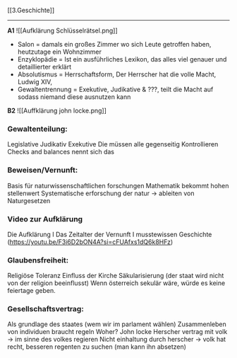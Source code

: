 [[3.Geschichte]]
___
**A1**
![[Aufklärung Schlüsselrätsel.png]]

- Salon = damals ein großes Zimmer wo sich Leute getroffen haben, heutzutage ein Wohnzimmer  
- Enzyklopädie = Ist ein ausführliches Lexikon, das alles viel genauer und detaillierter erklärt  
- Absolutismus = Herrschaftsform, Der Herrscher hat die volle Macht, Ludwig XIV,    
- Gewaltentrennung = Exekutive, Judikative & ???, teilt die Macht auf sodass niemand diese ausnutzen kann

**B2**
![[Auffklärung john locke.png]]
### Gewaltenteilung:
Legislative
Judikativ
Exekutive
Die müssen alle gegenseitig Kontrollieren
Checks and balances nennt sich das
### Beweisen/Vernunft:
Basis für naturwissenschaftlichen forschungen
Mathematik bekommt hohen stellenwert
Systematische erforschung der natur -> ableiten von Naturgesetzen
### Video zur Aufklärung
Die Aufklärung I Das Zeitalter der Vernunft I musstewissen Geschichte
(https://youtu.be/F3i6D2bON4A?si=cFUAfxs1dQ6k8HFz)

### Glaubensfreiheit:
Religiöse Toleranz
Einfluss der Kirche
Säkularisierung (der staat wird nicht von der religion beeinflusst)
Wenn österreich sekulär wäre, würde es keine feiertage geben.

### Gesellschaftsvertrag:
Als grundlage des staates
(wem wir im parlament wählen)
Zusammenleben von individuen braucht regeln
Woher? John locke
Herscher vertrag mit volk -> im sinne des volkes regieren
Nicht einhaltung durch herscher -> volk hat recht, besseren regenten zu suchen
(man kann ihn absetzen)